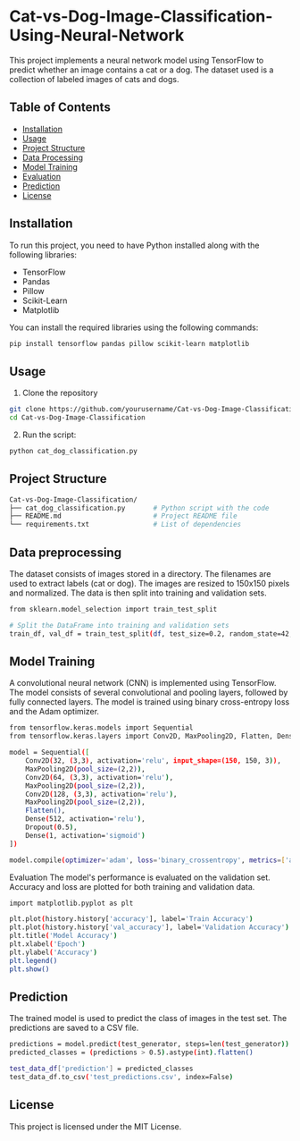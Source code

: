 # Cat-vs-Dog-Image-Classification-Using-Neural-Network
This project implements a neural network model using TensorFlow to predict whether an image contains a cat or a dog. The dataset used is a collection of labeled images of cats and dogs.

## Table of Contents
- [Installation](#installation)
- [Usage](#usage)
- [Project Structure](#project-structure)
- [Data Processing](#data-processing)
- [Model Training](#model-training)
- [Evaluation](#evaluation)
- [Prediction](#prediction)
- [License](#license)

## Installation
To run this project, you need to have Python installed along with the following libraries:
- TensorFlow
- Pandas
- Pillow
- Scikit-Learn
- Matplotlib
  
You can install the required libraries using the following commands:
```bash
pip install tensorflow pandas pillow scikit-learn matplotlib
```
## Usage

1. Clone the repository
```bash
git clone https://github.com/yourusername/Cat-vs-Dog-Image-Classification.git
cd Cat-vs-Dog-Image-Classification
```
2. Run the script:
```bash
python cat_dog_classification.py
```

## Project Structure
```bash
Cat-vs-Dog-Image-Classification/
├── cat_dog_classification.py       # Python script with the code
├── README.md                       # Project README file
└── requirements.txt                # List of dependencies
```

## Data preprocessing
The dataset consists of images stored in a directory. The filenames are used to extract labels (cat or dog). The images are resized to 150x150 pixels and normalized. The data is then split into training and validation sets.

```bash
from sklearn.model_selection import train_test_split

# Split the DataFrame into training and validation sets
train_df, val_df = train_test_split(df, test_size=0.2, random_state=42, stratify=df['label'])
```

## Model Training
A convolutional neural network (CNN) is implemented using TensorFlow. The model consists of several convolutional and pooling layers, followed by fully connected layers. The model is trained using binary cross-entropy loss and the Adam optimizer.

```bash
from tensorflow.keras.models import Sequential
from tensorflow.keras.layers import Conv2D, MaxPooling2D, Flatten, Dense, Dropout

model = Sequential([
    Conv2D(32, (3,3), activation='relu', input_shape=(150, 150, 3)),
    MaxPooling2D(pool_size=(2,2)),
    Conv2D(64, (3,3), activation='relu'),
    MaxPooling2D(pool_size=(2,2)),
    Conv2D(128, (3,3), activation='relu'),
    MaxPooling2D(pool_size=(2,2)),
    Flatten(),
    Dense(512, activation='relu'),
    Dropout(0.5),
    Dense(1, activation='sigmoid')
])

model.compile(optimizer='adam', loss='binary_crossentropy', metrics=['accuracy'])
```

Evaluation
The model's performance is evaluated on the validation set. Accuracy and loss are plotted for both training and validation data.
```bash
import matplotlib.pyplot as plt

plt.plot(history.history['accuracy'], label='Train Accuracy')
plt.plot(history.history['val_accuracy'], label='Validation Accuracy')
plt.title('Model Accuracy')
plt.xlabel('Epoch')
plt.ylabel('Accuracy')
plt.legend()
plt.show()
```

## Prediction
The trained model is used to predict the class of images in the test set. The predictions are saved to a CSV file.
```bash
predictions = model.predict(test_generator, steps=len(test_generator))
predicted_classes = (predictions > 0.5).astype(int).flatten()

test_data_df['prediction'] = predicted_classes
test_data_df.to_csv('test_predictions.csv', index=False)
```

## License
This project is licensed under the MIT License.

